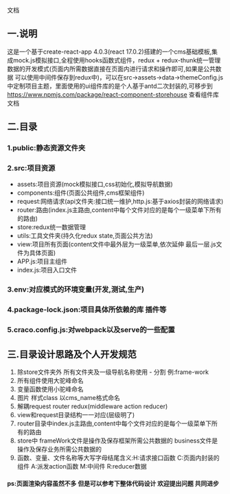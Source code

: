 文档

## 一.说明

这是一个基于create-react-app 4.0.3(react 17.0.2)搭建的一个cms基础模板,集成mock.js模拟接口,全程使用hooks函数式组件，redux + redux-thunk统一管理数据的开发模式(页面内所需数据直接在页面内进行请求和操作即可,如果是公共数据 可以使用中间件保存到redux中)，可以在src->assets->data->themeConfig.js中定制项目主题，里面使用的ui组件库的是个人基于antd二次封装的,可移步到 https://www.npmjs.com/package/react-component-storehouse 查看组件库文档
 
## 二.目录

### 1.public:静态资源文件夹

### 2.src:项目资源

* assets:项目资源(mock模拟接口,css初始化,模拟导航数据)
* components:组件(页面公共组件,cms框架组件)
* request:网络请求(api文件夹:接口统一维护,http.js:基于axios封装的网络请求)
* router:路由(index.js主路由,content中每个文件对应的是每个一级菜单下所有的路由)
* store:redux统一数据管理
* utils:工具文件夹(持久化redux state,页面公共方法)
* view:项目所有页面(content文件中最外层为一级菜单,依次延伸 最后一层.js文件为具体页面)
* APP.js:项目主组件
* index.js:项目入口文件

### 3.env:对应模式的环境变量(开发,测试,生产)

### 4.package-lock.json:项目具体所依赖的库 插件等

### 5.craco.config.js:对webpack以及serve的一些配置

## 三.目录设计思路及个人开发规范
1. 除store文件夹外 所有文件夹及一级导航名称使用 - 分割 例:frame-work
2. 所有组件使用大驼峰命名
3. 变量函数使用小驼峰命名
4. 图片 样式class 以cms_name格式命名
5. 解耦request router redux(middleware action reducer)
6. view和request目录结构一一对应(层级明了)
7. router目录中index.js主路由,content中每个文件对应的是每个一级菜单下所有的路由
8. store中 frameWork文件是操作及保存框架所需公共数据的 business文件是操作及保存业务所需公共数据的
9. 函数、变量、文件名称等大写字母结尾含义:H:请求接口函数 C:页面内封装的组件 A:派发action函数 M:中间件 R:reducer数据

#### ps:页面渲染内容虽然不多 但是可以参考下整体代码设计 欢迎提出问题 共同进步 
